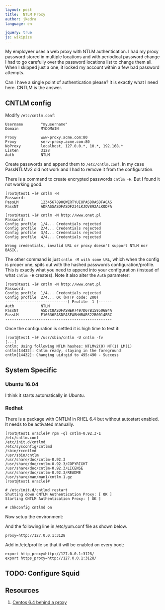 ```yaml
---
layout: post
title:  NTLM Proxy
author: jkedra
language: en

jquery: true
js: wikipize
---
```


My employeer uses a web proxy with NTLM authentication. I had my
proxy password stored in multiple locations and with periodical
password change I had to go carefully over the password locations
list to change them all. When I skipped just a one, it locked
my account within a few bad password attempts.

Can I have a single point of authentication please? It is exactly
what I need here. CNTLM is the answer.


## CNTLM config

Modify `/etc/cntlm.conf`:

    Username        "myusername"
    Domain          MYDOMAIN

    Proxy           www-proxy.acme.com:80
    Proxy           serv-proxy.acme.com:80
    NoProxy         localhost, 127.0.0.*, 10.*, 192.168.*
    Listen          3128
    Auth            NTLM


Create passwords and append them to `/etc/cntlm.conf`.
In my case PassNTLMv2 did not work and I had to remove it
from the configuration.

There is a command to create encrypted passwords `cntlm -H`.
But I found it not working good:

    [root@test1 ~]# cntlm -H
    Password: 
    PassLM          1234567890QWERTYUIOPASDRASDFACAS
    PassNT          ADFASSASDFASDF234LKJOV892ALKODFA

    [root@test1 ~]# cntlm -M http://www.onet.pl
    Password: 
    Config profile  1/4... Credentials rejected
    Config profile  2/4... Credentials rejected
    Config profile  3/4... Credentials rejected
    Config profile  4/4... Credentials rejected

    Wrong credentials, invalid URL or proxy doesn't support NTLM nor BASIC.

The other command is just `cntlm -M with some URL`, which when the config
is proper one, spits out with the hashed passwords configuration/profile.
This is exactly what you need to append into your configuration
(instead of what `cntlm -H` creates). Note it also alter the `Auth` parameter:

    [root@test1 ~]# cntlm -M http://www.onet.pl
    Password: 
    Config profile  1/4... Credentials rejected
    Config profile  2/4... OK (HTTP code: 200)
    ----------------------------[ Profile  1 ]------
    Auth            NTLM
    PassNT          A5D7C8ASDFASWER7497D67B159506B4A
    PassLM          E16636FASDFASFABHHBARS22B0014BBC
    ------------------------------------------------

Once the configuration is settled it is high time to test it:

    [root@test1 ~]# /usr/sbin/cntlm -U cntlm -fv
    [...]
    cntlm: Using following NTLM hashes: NTLMv2(0) NT(1) LM(1)
    cntlm[14432]: Cntlm ready, staying in the foreground
    cntlm[14432]: Changing uid:gid to 495:490 - Success


## System Specific

### Ubuntu 16.04

I think it starts automatically in Ubuntu.

### Redhat

There is a package with CNTLM in RHEL 6.4 but without autostart enabled.
It needs to be activated manually.


    [root@test1 oracle]# rpm -ql cntlm-0.92.3-1
    /etc/cntlm.conf
    /etc/init.d/cntlmd
    /etc/sysconfig/cntlmd
    /sbin/rccntlmd
    /usr/sbin/cntlm
    /usr/share/doc/cntlm-0.92.3
    /usr/share/doc/cntlm-0.92.3/COPYRIGHT
    /usr/share/doc/cntlm-0.92.3/LICENSE
    /usr/share/doc/cntlm-0.92.3/README
    /usr/share/man/man1/cntlm.1.gz
    [root@test1 oracle]# 

    # /etc/init.d/cntlmd restart
    Shutting down CNTLM Authentication Proxy: [ OK ]
    Starting CNTLM Authentication Proxy: [ OK ]

    # chkconfig cntlmd on

Now setup the environment:

And the following line in /etc/yum.conf file as shown below.

    proxy=http://127.0.0.1:3128

Add in /etc/profile so that it will be enabled on every boot:

    export http_proxy=http://127.0.0.1:3128/
    export https_proxy=http://127.0.0.1:3128/

## TODO: Configure Squid

## Resources

1. [Centos 6.4 behind a proxy](https://www.unixmen.com/update-centos-6-4-behind-a-proxy/)
